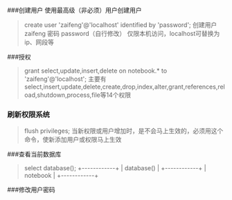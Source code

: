 ###创建用户
使用最高级（非必须）用户创建用户
>create user 'zaifeng'@'localhost' identified by 'password';
创建用户 zaifeng 密码 password（自行修改） 仅限本机访问，localhost可替换为ip、网段等

###授权
>grant select,update,insert,delete on notebook.* to 'zaifeng'@'localhost';
主要有select,insert,update,delete,create,drop,index,alter,grant,references,reload,shutdown,process,file等14个权限


### 刷新权限系统
>flush privileges;
当新权限或用户增加时，是不会马上生效的，必须用这个命令，使新添加用户或权限马上生效

###查看当前数据库
>select database();
+------------+
| database() |
+------------+
| notebook   |
+------------+

###修改用户密码
